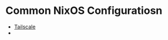 # Common NixOS Configuratiosn

- [Tailscale](https://search.nixos.org/options?channel=25.05&size=50&sort=relevance&type=packages&query=services.tailscale) 
- 